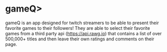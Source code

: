 <h1> gameQ></h1>


gameQ is an app designed for twitch streamers to be able to present their favorite games to their followers! They are able to select their favorite games from a third party api (https://api.rawg.io) that contains a list of over 500,000+ titles and then leave their own ratings and comments on their page.
